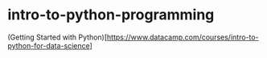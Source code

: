 # intro-to-python-programming

(Getting Started with Python)[https://www.datacamp.com/courses/intro-to-python-for-data-science]
